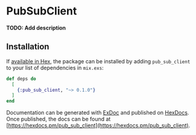 # PubSubClient

**TODO: Add description**

## Installation

If [available in Hex](https://hex.pm/docs/publish), the package can be installed
by adding `pub_sub_client` to your list of dependencies in `mix.exs`:

```elixir
def deps do
  [
    {:pub_sub_client, "~> 0.1.0"}
  ]
end
```

Documentation can be generated with [ExDoc](https://github.com/elixir-lang/ex_doc)
and published on [HexDocs](https://hexdocs.pm). Once published, the docs can
be found at [https://hexdocs.pm/pub_sub_client](https://hexdocs.pm/pub_sub_client).

